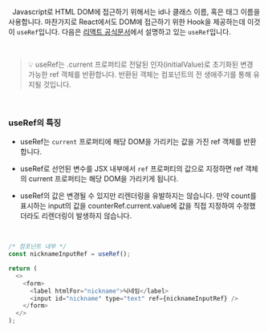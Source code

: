 
&nbsp;&nbsp;Javascript로 HTML DOM에 접근하기 위해서는 id나 클래스 이름, 혹은 태그 이름을 사용합니다. 마찬가지로 React에서도 DOM에 접근하기 위한 Hook을 제공하는데 이것이 `useRef`입니다. 다음은 [리액트 공식문서](https://ko.legacy.reactjs.org/docs/hooks-reference.html#useref)에서 설명하고 있는 `useRef`입니다.

<br>

> 💡 useRef는 .current 프로퍼티로 전달된 인자(initialValue)로 초기화된 변경 가능한 ref 객체를 반환합니다. 반환된 객체는 컴포넌트의 전 생애주기를 통해 유지될 것입니다.

<br>

### useRef의 특징

- useRef는 `current` 프로퍼티에 해당 DOM을 가리키는 값을 가진 ref 객체를 반환합니다.

- useRef로 선언된 변수를 JSX 내부에서 `ref` 프로퍼티의 값으로 지정하면 ref 객체의 current 프로퍼티는 해당 DOM을 가리키게 됩니다.

- useRef의 값은 변경될 수 있지만 리렌더링을 유발하지는 않습니다. 만약 count를 표시하는 input의 값을 counterRef.current.value에 값을 직접 지정하여 수정했더라도 리렌더링이 발생하지 않습니다.

<br>

```javascript
/* 컴포넌트 내부 */
const nicknameInputRef = useRef();

return (
  <>
    <form>
      <label htmlFor="nickname">닉네임</label>
      <input id="nickname" type="text" ref={nicknameInputRef} />
    </form>
  </>
);
```

<br>
